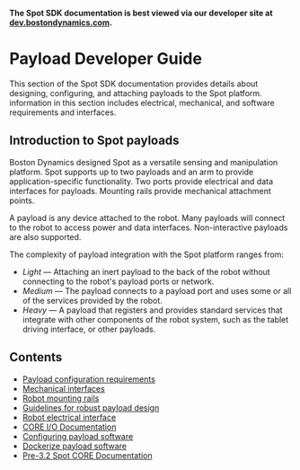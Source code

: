 <!--
Copyright (c) 2022 Boston Dynamics, Inc.  All rights reserved.

Downloading, reproducing, distributing or otherwise using the SDK Software
is subject to the terms and conditions of the Boston Dynamics Software
Development Kit License (20191101-BDSDK-SL).
-->

<p class="github-only">
<b>The Spot SDK documentation is best viewed via our developer site at <a href="https://dev.bostondynamics.com">dev.bostondynamics.com</a>. </b>
</p>

# Payload Developer Guide

This section of the Spot SDK documentation provides details about designing, configuring, and attaching payloads to the Spot platform. information in this section includes electrical, mechanical, and software requirements and interfaces.

## Introduction to Spot payloads

Boston Dynamics designed Spot as a versatile sensing and manipulation platform. Spot supports up to two payloads and an arm to provide application-specific functionality. Two ports provide electrical and data interfaces for payloads. Mounting rails provide mechanical attachment points.

A payload is any device attached to the robot. Many payloads will connect to the robot to access power and data interfaces. Non-interactive payloads are also supported.

The complexity of payload integration with the Spot platform ranges from:

- _Light_ — Attaching an inert payload to the back of the robot without connecting to the robot's payload ports or network.
- _Medium_ — The payload connects to a payload port and uses some or all of the services provided by the robot.
- _Heavy_ — A payload that registers and provides standard services that integrate with other components of the robot system, such as the tablet driving interface, or other payloads.

## Contents

- [Payload configuration requirements](payload_configuration_requirements.md)
- [Mechanical interfaces](mechanical_interfaces.md)
- [Robot mounting rails](robot_mounting_rails.md)
- [Guidelines for robust payload design](guidelines_for_robust_payload_design.md)
- [Robot electrical interface](robot_electrical_interface.md)
- [CORE I/O Documentation](coreio_documentation.md)
- [Configuring payload software](configuring_payload_software.md)
- [Dockerize payload software](docker_containers.md)
- [Pre-3.2 Spot CORE Documentation](spot_core_documentation.md)
